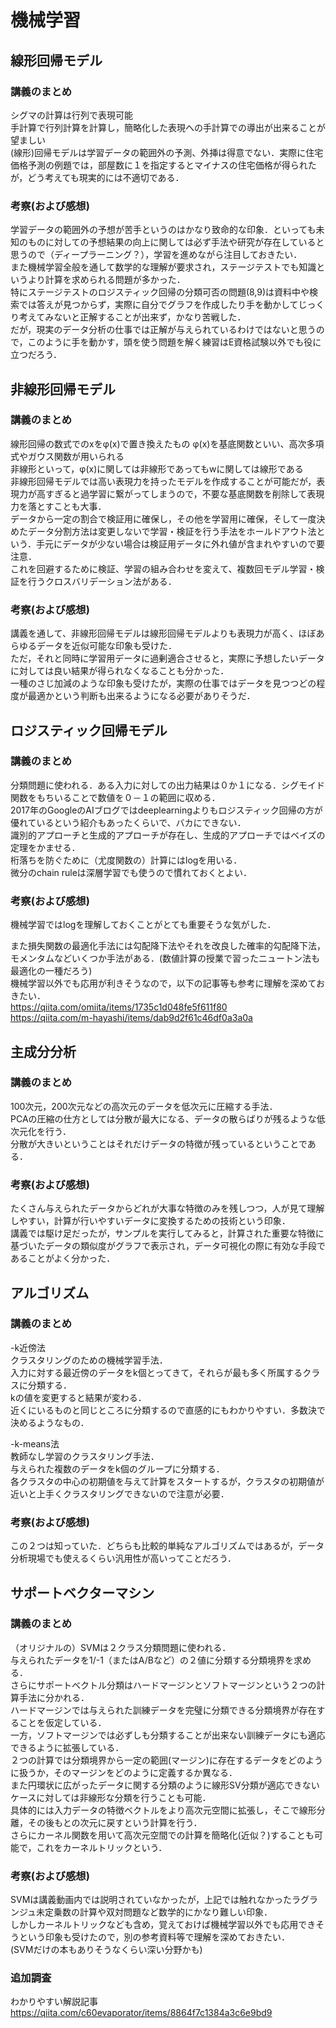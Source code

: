 # 機械学習
## 線形回帰モデル
### 講義のまとめ
シグマの計算は行列で表現可能  
手計算で行列計算を計算し，簡略化した表現への手計算での導出が出来ることが望ましい  
 (線形)回帰モデルは学習データの範囲外の予測、外挿は得意でない．実際に住宅価格予測の例題では，部屋数に１を指定するとマイナスの住宅価格が得られたが，どう考えても現実的には不適切である．  

### 考察(および感想)
学習データの範囲外の予想が苦手というのはかなり致命的な印象．といっても未知のものに対しての予想結果の向上に関しては必ず手法や研究が存在していると思うので（ディープラーニング？），学習を進めながら注目しておきたい．  
また機械学習全般を通して数学的な理解が要求され，ステージテストでも知識というより計算を求められる問題が多かった．  
特にステージテストのロジスティック回帰の分類可否の問題(8,9)は資料中や検索では答えが見つからず，実際に自分でグラフを作成したり手を動かしてじっくり考えてみないと正解することが出来ず，かなり苦戦した．  
だが，現実のデータ分析の仕事では正解が与えられているわけではないと思うので，このように手を動かす，頭を使う問題を解く練習はE資格試験以外でも役に立つだろう．  

## 非線形回帰モデル
### 講義のまとめ
線形回帰の数式でのxをφ(x)で置き換えたもの 
φ(x)を基底関数といい、高次多項式やガウス関数が用いられる  
非線形といって，φ(x)に関しては非線形であってもwに関しては線形である  
非線形回帰モデルでは高い表現力を持ったモデルを作成することが可能だが，表現力が高すぎると過学習に繋がってしまうので，不要な基底関数を削除して表現力を落とすことも大事．  
データから一定の割合で検証用に確保し，その他を学習用に確保，そして一度決めたデータ分割方法は変更しないで学習・検証を行う手法をホールドアウト法という．手元にデータが少ない場合は検証用データに外れ値が含まれやすいので要注意．  
これを回避するために検証、学習の組み合わせを変えて、複数回モデル学習・検証を行うクロスバリデーション法がある．  

### 考察(および感想)
講義を通して、非線形回帰モデルは線形回帰モデルよりも表現力が高く、ほぼあらゆるデータを近似可能な印象も受けた．  
ただ，それと同時に学習用データに過剰適合させると，実際に予想したいデータに対しては良い結果が得られなくなることも分かった．  
一種のさじ加減のような印象も受けたが，実際の仕事ではデータを見つつどの程度が最適かという判断も出来るようになる必要がありそうだ．  

## ロジスティック回帰モデル
### 講義のまとめ
分類問題に使われる．ある入力に対しての出力結果は０か１になる．シグモイド関数をもちいることで数値を０－１の範囲に収める．  
2017年のGoogleのAIブログではdeeplearningよりもロジスティック回帰の方が優れているという紹介もあったくらいで、バカにできない．  
識別的アプローチと生成的アプローチが存在し、生成的アプローチではベイズの定理をかませる．  
桁落ちを防ぐために（尤度関数の）計算にはlogを用いる．  
微分のchain ruleは深層学習でも使うので慣れておくとよい．  

### 考察(および感想)
機械学習ではlogを理解しておくことがとても重要そうな気がした．  

また損失関数の最適化手法には勾配降下法やそれを改良した確率的勾配降下法，モメンタムなどいくつか手法がある．(数値計算の授業で習ったニュートン法も最適化の一種だろう)  
機械学習以外でも応用が利きそうなので，以下の記事等も参考に理解を深めておきたい．  
https://qiita.com/omiita/items/1735c1d048fe5f611f80  
https://qiita.com/m-hayashi/items/dab9d2f61c46df0a3a0a  

## 主成分分析
### 講義のまとめ
100次元，200次元などの高次元のデータを低次元に圧縮する手法．  
PCAの圧縮の仕方としては分散が最大になる、データの散らばりが残るような低次元化を行う．  
分散が大きいということはそれだけデータの特徴が残っているということである．

### 考察(および感想)
たくさん与えられたデータからどれが大事な特徴のみを残しつつ，人が見て理解しやすい，計算が行いやすいデータに変換するための技術という印象．  
講義では駆け足だったが，サンプルを実行してみると，計算された重要な特徴に基づいたデータの類似度がグラフで表示され，データ可視化の際に有効な手段であることがよく分かった．

## アルゴリズム
### 講義のまとめ
-k近傍法  
クラスタリングのための機械学習手法．  
入力に対する最近傍のデータをk個とってきて，それらが最も多く所属するクラスに分類する．  
kの値を変更すると結果が変わる．  
近くにいるものと同じところに分類するので直感的にもわかりやすい．多数決で決めるようなもの．

-k-means法  
教師なし学習のクラスタリング手法．  
与えられた複数のデータをk個のグループに分類する．  
各クラスタの中心の初期値を与えて計算をスタートするが，クラスタの初期値が近いと上手くクラスタリングできないので注意が必要．  

### 考察(および感想)
この２つは知っていた．どちらも比較的単純なアルゴリズムではあるが，データ分析現場でも使えるくらい汎用性が高いってことだろう．  

## サポートベクターマシン
### 講義のまとめ
（オリジナルの）SVMは２クラス分類問題に使われる．  
与えられたデータを1/-1（またはA/Bなど）の２値に分類する分類境界を求める．  
さらにサポートベクトル分類はハードマージンとソフトマージンという２つの計算手法に分かれる．  
ハードマージンでは与えられた訓練データを完璧に分類できる分類境界が存在することを仮定している．  
一方，ソフトマージンでは必ずしも分類することが出来ない訓練データにも適応できるように拡張している．  
２つの計算では分類境界から一定の範囲(マージン)に存在するデータをどのように扱うか，そのマージンをどのように定義するか異なる．  
また円環状に広がったデータに関する分類のように線形SV分類が適応できないケースに対しては非線形な分類を行うことも可能．  
具体的には入力データの特徴ベクトルをより高次元空間に拡張し，そこで線形分離，その後もとの次元に戻すという計算を行う．  
さらにカーネル関数を用いて高次元空間での計算を簡略化(近似？)することも可能で，これをカーネルトリックという．  

### 考察(および感想)
SVMは講義動画内では説明されていなかったが，上記では触れなかったラグランジュ未定乗数の計算や双対問題など数学的にかなり難しい印象．  
しかしカーネルトリックなども含め，覚えておけば機械学習以外でも応用できそうという印象も受けたので，別の参考資料等で理解を深めておきたい．  
(SVMだけの本もありそうなくらい深い分野かも)  

### 追加調査
わかりやすい解説記事  
https://qiita.com/c60evaporator/items/8864f7c1384a3c6e9bd9


